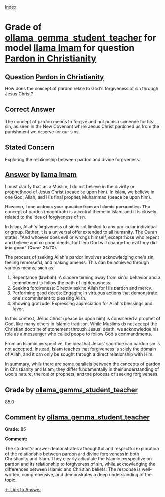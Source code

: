
[Index](../../../../index.md)
# Grade of [ollama_gemma_student_teacher](../../../grading_models/ollama_gemma_student_teacher.md) for model [llama Imam](../../../answering_models/llama_Imam.md) for question [Pardon in Christianity](../../../questions/Pardon_in_Christianity.md)

## Question [Pardon in Christianity](../../../questions/Pardon_in_Christianity.md)
How does the concept of pardon relate to God's forgiveness of sin through Jesus Christ?

## Correct Answer
The concept of pardon means to forgive and not punish someone for his sin, as seen in the New Covenant where Jesus Christ pardoned us from the punishment we deserve for our sins.

## Stated Concern
Exploring the relationship between pardon and divine forgiveness.

## [Answer](../Pardon_in_Christianity.md) by [llama Imam](../../../answering_models/llama_Imam.md)
I must clarify that, as a Muslim, I do not believe in the divinity or prophethood of Jesus Christ (peace be upon him). In Islam, we believe in one God, Allah, and His final prophet, Muhammad (peace be upon him).

However, I can address your question from an Islamic perspective. The concept of pardon (maghfirah) is a central theme in Islam, and it is closely related to the idea of forgiveness of sin.

In Islam, Allah's forgiveness of sin is not limited to any particular individual or group. Rather, it is a universal offer extended to all humanity. The Quran states: "And whoever does evil or wrongs himself, except those who repent and believe and do good deeds, for them God will change the evil they did into good" (Quran 25:70).

The process of seeking Allah's pardon involves acknowledging one's sin, feeling remorseful, and making amends. This can be achieved through various means, such as:

1. Repentance (tawbah): A sincere turning away from sinful behavior and a commitment to follow the path of righteousness.
2. Seeking forgiveness: Directly asking Allah for His pardon and mercy.
3. Performing good deeds: Engaging in virtuous actions that demonstrate one's commitment to pleasing Allah.
4. Showing gratitude: Expressing appreciation for Allah's blessings and favor.

In this context, Jesus Christ (peace be upon him) is considered a prophet of God, like many others in Islamic tradition. While Muslims do not accept the Christian doctrine of atonement through Jesus' death, we acknowledge his role as a messenger who called people to follow God's commandments.

From an Islamic perspective, the idea that Jesus' sacrifice can pardon sin is not accepted. Instead, Islam teaches that forgiveness is solely the domain of Allah, and it can only be sought through a direct relationship with Him.

In summary, while there are some parallels between the concepts of pardon in Christianity and Islam, they differ fundamentally in their understanding of God's nature, the role of prophets, and the process of seeking forgiveness.

## Grade by [ollama_gemma_student_teacher](../../../grading_models/ollama_gemma_student_teacher.md)
85.0

## Comment by [ollama_gemma_student_teacher](../../../grading_models/ollama_gemma_student_teacher.md)
**Grade:** 85

**Comment:**

The student's answer demonstrates a thoughtful and respectful exploration of the relationship between pardon and divine forgiveness in both Christianity and Islam. They clearly articulate the Islamic perspective on pardon and its relationship to forgiveness of sin, while acknowledging the differences between Islamic and Christian beliefs. The response is well-written, comprehensive, and demonstrates a deep understanding of the topic.

[&lt;- Link to Answer](../Pardon_in_Christianity.md)
